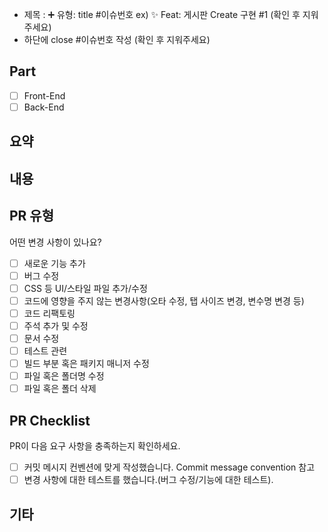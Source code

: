 - 제목 : ➕ 유형: title #이슈번호
  ex) ✨ Feat: 게시판 Create 구현 #1 (확인 후 지워주세요)
- 하단에 close #이슈번호 작성
  (확인 후 지워주세요)
<!---- 
    PR 작성 시 Assignees는 본인 선택
    PR 작성 시 Reviewers는 리뷰어 선택
-->
## Part
- [ ] Front-End
- [ ] Back-End

## 요약
<!---- 변경 사항 및 관련 이슈에 대해 간략하게 요약해주세요. -->

## 내용
<!---- 변경 사항 및 관련 이슈에 대해 작성해주세요. 어떻게보다 무엇을 왜 수정했는지 설명해주세요. -->

## PR 유형
어떤 변경 사항이 있나요?

- [ ] 새로운 기능 추가
- [ ] 버그 수정
- [ ] CSS 등 UI/스타일 파일 추가/수정
- [ ] 코드에 영향을 주지 않는 변경사항(오타 수정, 탭 사이즈 변경, 변수명 변경 등)
- [ ] 코드 리팩토링
- [ ] 주석 추가 및 수정
- [ ] 문서 수정
- [ ] 테스트 관련
- [ ] 빌드 부분 혹은 패키지 매니저 수정
- [ ] 파일 혹은 폴더명 수정
- [ ] 파일 혹은 폴더 삭제

## PR Checklist
PR이 다음 요구 사항을 충족하는지 확인하세요.

- [ ] 커밋 메시지 컨벤션에 맞게 작성했습니다. Commit message convention 참고
- [ ] 변경 사항에 대한 테스트를 했습니다.(버그 수정/기능에 대한 테스트).

## 기타

<!---- close #이슈번호 -->

